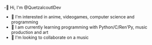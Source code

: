 -👋 Hi, I'm @QuetzalcoutlDev
- 👀 I'm interested in anime, videogames, computer science and programming
- 🌱 I am currently learning programming with Python/C/Ren'Py, music production and art
- 💞️ I'm looking to collaborate on a music
<!---
QuetzalcoutlDev/QuetzalcoutlDev is a ✨ special ✨ repository because its `README.md` (this file) appears on your GitHub profile.
You can click the Preview link to take a look at your changes.
--->
